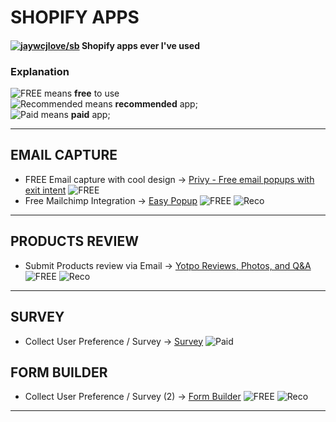 # SHOPIFY APPS
#### [![jaywcjlove/sb](https://jaywcjlove.github.io/sb/ico/awesome.svg)](https://github.com/jaywcjlove/awesome-mac) Shopify apps ever I've used

### Explanation
![FREE][Free]  means **free** to use <br>
![Recommended][Reco]  means **recommended** app; <br>
![Paid][Paid] means **paid** app; 

---

## EMAIL CAPTURE
* FREE Email capture with cool design -> [Privy - Free email popups with exit intent](https://apps.shopify.com/privy) ![FREE][Free]
* Free Mailchimp Integration -> [Easy Popup](https://apps.shopify.com/promo-popup) ![FREE][Free] ![Reco][Reco]

---

## PRODUCTS REVIEW
* Submit Products review via Email -> [Yotpo Reviews, Photos, and Q&A](https://apps.shopify.com/yotpo-social-reviews) ![FREE][Free] ![Reco][Reco]

---

## SURVEY
* Collect User Preference / Survey -> [Survey](https://apps.shopify.com/powr-survey) ![Paid][Paid]

## FORM BUILDER
* Collect User Preference / Survey (2) -> [Form Builder](https://apps.shopify.com/powr-form-builder?ref=powr-io) ![FREE][Free] ![Reco][Reco]

---

[Free]: https://jaywcjlove.github.io/sb/ico/min-free.svg
[Reco]: https://jaywcjlove.github.io/sb/ico/min-tuijian.svg
[Paid]: https://jaywcjlove.github.io/sb/star/red.svg

